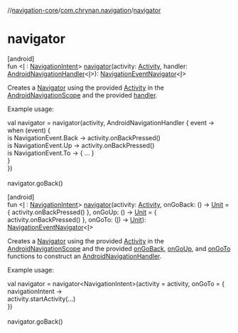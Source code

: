 //[navigation-core](../../index.md)/[com.chrynan.navigation](index.md)/[navigator](navigator.md)

# navigator

[android]\
fun &lt;[I](navigator.md) : [NavigationIntent](../../../navigation-core/navigation-core/com.chrynan.navigation/-navigation-intent/index.md)&gt; [navigator](navigator.md)(activity: [Activity](https://developer.android.com/reference/kotlin/android/app/Activity.html), handler: [AndroidNavigationHandler](-android-navigation-handler/index.md)&lt;[I](navigator.md)&gt;): [NavigationEventNavigator](../../../navigation-core/navigation-core/com.chrynan.navigation/-navigation-event-navigator/index.md)&lt;[I](navigator.md)&gt;

Creates a [Navigator](../../../navigation-core/navigation-core/com.chrynan.navigation/-navigator/index.md) using the provided [Activity](https://developer.android.com/reference/kotlin/android/app/Activity.html) in the [AndroidNavigationScope](-android-navigation-scope/index.md) and the provided [handler](navigator.md).

Example usage:

val navigator = navigator(activity, AndroidNavigationHandler { event -&gt;\
    when (event) {\
        is NavigationEvent.Back -&gt; activity.onBackPressed()\
        is NavigationEvent.Up -&gt; activity.onBackPressed()\
        is NavigationEvent.To -&gt; { ... }\
    }\
})\
\
navigator.goBack()

[android]\
fun &lt;[I](navigator.md) : [NavigationIntent](../../../navigation-core/navigation-core/com.chrynan.navigation/-navigation-intent/index.md)&gt; [navigator](navigator.md)(activity: [Activity](https://developer.android.com/reference/kotlin/android/app/Activity.html), onGoBack: () -&gt; [Unit](https://kotlinlang.org/api/latest/jvm/stdlib/kotlin/-unit/index.html) = { activity.onBackPressed() }, onGoUp: () -&gt; [Unit](https://kotlinlang.org/api/latest/jvm/stdlib/kotlin/-unit/index.html) = { activity.onBackPressed() }, onGoTo: ([I](navigator.md)) -&gt; [Unit](https://kotlinlang.org/api/latest/jvm/stdlib/kotlin/-unit/index.html)): [NavigationEventNavigator](../../../navigation-core/navigation-core/com.chrynan.navigation/-navigation-event-navigator/index.md)&lt;[I](navigator.md)&gt;

Creates a [Navigator](../../../navigation-core/navigation-core/com.chrynan.navigation/-navigator/index.md) using the provided [Activity](https://developer.android.com/reference/kotlin/android/app/Activity.html) in the [AndroidNavigationScope](-android-navigation-scope/index.md) and the provided [onGoBack](navigator.md), [onGoUp](navigator.md), and [onGoTo](navigator.md) functions to construct an [AndroidNavigationHandler](-android-navigation-handler/index.md).

Example usage:

val navigator = navigator&lt;NavigationIntent&gt;(activity = activity, onGoTo = { navigationIntent -&gt;\
    activity.startActivity(...)\
})\
\
navigator.goBack()
